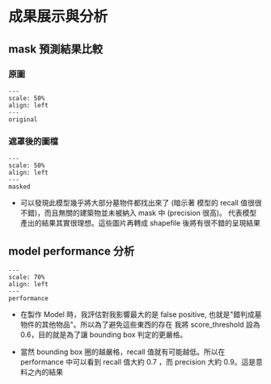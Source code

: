 # 成果展示與分析

## mask 預測結果比較


### 原圖
```{figure} image/Nanshan2_original.png
---
scale: 50%
align: left
---
original
```
### 遮罩後的圖檔
```{figure} image/Nanshan2_on_mask.png
---
scale: 50%
align: left
---
masked
```

* 可以發現此模型幾乎將大部分墓物件都找出來了 (暗示著 模型的 recall 值很很不錯)，而且無關的建築物並未被納入 mask 中 (precision 很高)。
代表模型產出的結果其實很理想。這些圖片再轉成 shapefile 後將有很不錯的呈現結果

## model performance 分析
```{figure} image/performance.png
---
scale: 70%
align: left
---
performance
```

* 在製作 Model 時，我評估對我影響最大的是 false positive, 也就是"錯判成墓物件的其他物品"。所以為了避免這些東西的存在
我將 score_threshold 設為 0.6，目的就是為了讓 bounding box 判定的更嚴格。

* 當然 bounding box 圈的越嚴格，recall 值就有可能越低。所以在 performance 中可以看到 recall 值大約 0.7 ，而
precision 大約 0.9。這是意料之內的結果

